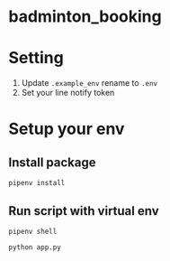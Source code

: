 # badminton_booking


# Setting
1. Update `.example_env` rename to `.env`
2. Set your line notify token


# Setup your env
## Install package
```
pipenv install
```

## Run script with virtual env
```
pipenv shell
```

```
python app.py
```